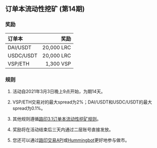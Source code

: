 ## 订单本流动性挖矿 (第14期)


### 奖励

| **订单本** | **奖励** |
| :--- | ---: |
| DAI/USDT | 20,000 LRC|
| USDC/USDT | 20,000 LRC|
| VSP/ETH | 1,300 VSP|

### 规则

1) 活动自2021年3月3日晚上9点开始，为期14天。

2) VSP/ETH交易对的最大spread为2%；DAI/USDT和USDC/USDT的最大spread为0.1%。

3) 其他规则遵循[路印3.1订单本流动性挖矿规则](https://loopring.org/#/post/market-making-competition-cn)。

4) 奖励将在活动结束后三天内通过二层账号直接发放。

5) 您还可以通过[路印交易API](https://docs3.loopring.io/zh-hans/)或[Hummingbot](https://docs.hummingbot.io/exchange-connectors/loopring/)更好地参与做市。
